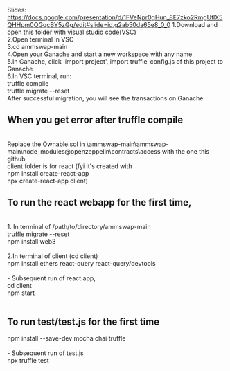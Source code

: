 Slides: https://docs.google.com/presentation/d/1FVeNpr0gHun_8E7zko2RmgUtlX5QHHpm0QGqcBY5zGg/edit#slide=id.g2ab50da65e8_0_0 
1.Download and open this folder with visual studio code(VSC) <br/> 2.Open terminal in VSC  <br/> 3.cd ammswap-main <br/> 4.Open your Ganache and start a new workspace with any name <br/> 5.In Ganache, click 'import project', import truffle_config.js of this project to Ganache <br/> 6.In VSC terminal, run: <br/> truffle compile  <br/> truffle migrate --reset <br/> After successful migration, you will see the transactions on Ganache <br/>

## When you get error after truffle compile
<br/>Replace the Ownable.sol in \ammswap-main\ammswap-main\node_modules\@openzeppelin\contracts\access with the one this github
<br/> client folder is for react (fyi it's created with <br/> npm install create-react-app<br/> npx create-react-app client)
<br/> 
## To run the react webapp for the first time,  
<br/> 1. In terminal of /path/to/directory/ammswap-main <br/> truffle migrate --reset<br/> npm install web3<br/><br/>
2.In terminal of client (cd client) <br/> npm install ethers react-query react-query/devtools
<br/><br/> - Subsequent run of react app,<br/> cd client<br/> npm start<br/><br/>
## To run test/test.js for the first time<br/> 
npm install --save-dev mocha chai truffle<br/><br/>- Subsequent run of test.js<br/>npx truffle test
